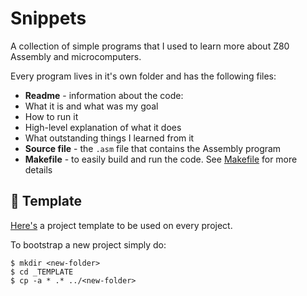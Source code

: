 # Snippets

A collection of simple programs that I used to learn more about Z80 Assembly and microcomputers.

Every program lives in it's own folder and has the following files:

* **Readme** - information about the code:
 * What it is and what was my goal
 * How to run it
 * High-level explanation of what it does
 * What outstanding things I learned from it
* **Source file** - the `.asm` file that contains the Assembly program
* **Makefile** - to easily build and run the code. See [Makefile](../tools/make/README.md) for more details

<a name="Template"></a>
## 🧬 Template

[Here's](./_TEMPLATE) a project template to be used on every project.

To bootstrap a new project simply do:

```
$ mkdir <new-folder>
$ cd _TEMPLATE
$ cp -a * .* ../<new-folder>
```
